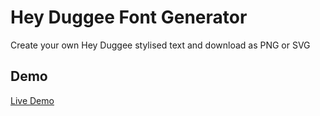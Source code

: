 # Hey Duggee Font Generator

Create your own Hey Duggee stylised text and download as PNG or SVG

## Demo

[Live Demo](https://whawker.github.io/hey-duggee-font)
